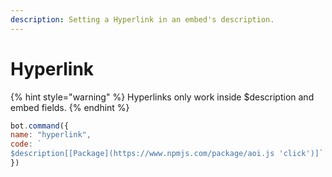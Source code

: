 ```yaml
---
description: Setting a Hyperlink in an embed's description.
---
```


# Hyperlink

{% hint style="warning" %}
Hyperlinks only work inside $description and embed fields.
{% endhint %}

```javascript
bot.command({
name: "hyperlink", 
code: `
$description[[Package](https://www.npmjs.com/package/aoi.js 'click')]` 
})
```

